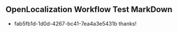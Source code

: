 ## OpenLocalization Workflow Test MarkDown
* fab5fb1d-1d0d-4267-bc41-7ea4a3e5431b thanks!

<!--HONumber=Aug16_HO1-->


